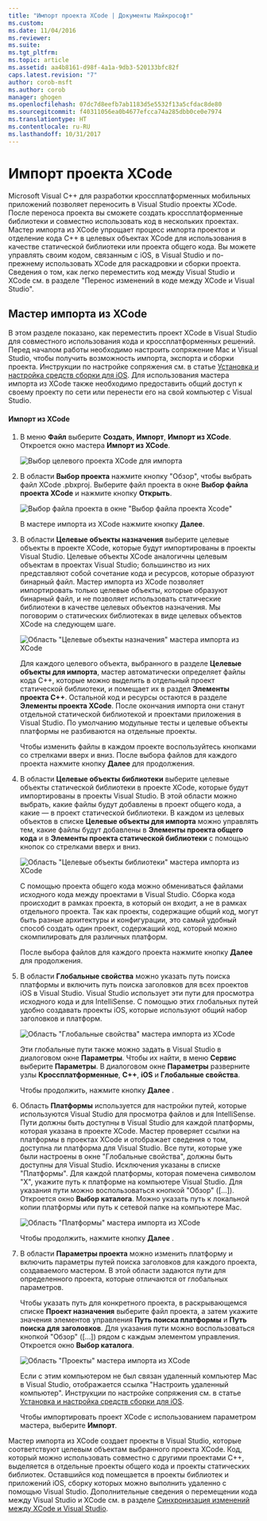 ```yaml
---
title: "Импорт проекта XCode | Документы Майкрософт"
ms.custom: 
ms.date: 11/04/2016
ms.reviewer: 
ms.suite: 
ms.tgt_pltfrm: 
ms.topic: article
ms.assetid: aa4b8161-d98f-4a1a-9db3-520133bfc82f
caps.latest.revision: "7"
author: corob-msft
ms.author: corob
manager: ghogen
ms.openlocfilehash: 07dc7d8eefb7ab1183d5e5532f13a5cfdac8de80
ms.sourcegitcommit: f40311056ea0b4677efcca74a285dbb0ce0e7974
ms.translationtype: HT
ms.contentlocale: ru-RU
ms.lasthandoff: 10/31/2017
---
```

# <a name="import-an-xcode-project"></a>Импорт проекта XCode
Microsoft Visual C++ для разработки кроссплатформенных мобильных приложений позволяет переносить в Visual Studio проекты XCode. После переноса проекта вы сможете создать кроссплатформенные библиотеки и совместно использовать код в нескольких проектах. Мастер импорта из XCode упрощает процесс импорта проектов и отделение кода C++ в целевых объектах XCode для использования в качестве статической библиотеки или проекта общего кода. Вы можете управлять своим кодом, связанным с iOS, в Visual Studio и по-прежнему использовать XCode для раскадровки и сборки проекта. Сведения о том, как легко переместить код между Visual Studio и XCode см. в разделе "Перенос изменений в коде между XCode и Visual Studio".  
  
## <a name="using-the-import-from-xcode-wizard"></a>Мастер импорта из XCode  
 В этом разделе показано, как переместить проект XCode в Visual Studio для совместного использования кода и кроссплатформенных решений. Перед началом работы необходимо настроить сопряжение Mac и Visual Studio, чтобы получить возможность импорта, экспорта и сборки проекта. Инструкции по настройке сопряжения см. в статье [Установка и настройка средств сборки для iOS](../cross-platform/install-and-configure-tools-to-build-using-ios.md). Для использования мастера импорта из XCode также необходимо предоставить общий доступ к своему проекту по сети или перенести его на свой компьютер с Visual Studio.  
  
#### <a name="import-from-xcode"></a>Импорт из XCode  
  
1.  В меню **Файл** выберите **Создать**, **Импорт**, **Импорт из XCode**. Откроется окно мастера **Импорт из XCode**.  
  
     ![Выбор целевого проекта XCode для импорта](../cross-platform/media/cppmdd_u2_importxcode_choose.PNG "CPPMDD_U2_ImportXCode_Choose")  
  
2.  В области **Выбор проекта** нажмите кнопку "Обзор", чтобы выбрать файл XCode .pbxproj. Выберите файл проекта в окне **Выбор файла проекта XCode** и нажмите кнопку **Открыть**.  
  
     ![Выбор файла проекта в окне "Выбор файла проекта Xcode"](../cross-platform/media/cppmdd_u2_importxcode_browse.PNG "CPPMDD_U2_ImportXCode_Browse")  
  
     В мастере импорта из XCode нажмите кнопку **Далее**.  
  
3.  В области **Целевые объекты назначения** выберите целевые объекты в проекте XCode, которые будут импортированы в проекты Visual Studio. Целевые объекты XCode аналогичны целевым объектам в проектах Visual Studio; большинство из них представляют собой сочетание кода и ресурсов, которые образуют бинарный файл. Мастер импорта из XCode позволяет импортировать только целевые объекты, которые образуют бинарный файл, и не позволяет использовать статические библиотеки в качестве целевых объектов назначения. Мы поговорим о статических библиотеках в виде целевых объектов XCode на следующем шаге.  
  
     ![Область "Целевые объекты назначения" мастера импорта из XCode](../cross-platform/media/cppmdd_u2_importxcode_destination.jpg "CPPMDD_U2_ImportXCode_Destination")  
  
     Для каждого целевого объекта, выбранного в разделе **Целевые объекты для импорта**, мастер автоматически определяет файлы кода C++, которые можно выделить в отдельный проект статической библиотеки, и помещает их в раздел **Элементы проекта C++**. Остальной код и ресурсы остаются в разделе **Элементы проекта XCode**. После окончания импорта они станут отдельной статической библиотекой и проектами приложения в Visual Studio. По умолчанию модульные тесты и целевые объекты платформы не разбиваются на отдельные проекты.  
  
     Чтобы изменить файлы в каждом проекте воспользуйтесь кнопками со стрелками вверх и вниз. После выбора файлов для каждого проекта нажмите кнопку **Далее** для продолжения.  
  
4.  В области **Целевые объекты библиотеки** выберите целевые объекты статической библиотеки в проекте XCode, которые будут импортированы в проекты Visual Studio. В этой области можно выбрать, какие файлы будут добавлены в проект общего кода, а какие — в проект статической библиотеки. В каждом из целевых объектов в списке **Целевые объекты для импорта** можно управлять тем, какие файлы будут добавлены в **Элементы проекта общего кода** и в **Элементы проекта статической библиотеки** с помощью кнопок со стрелками вверх и вниз.  
  
     ![Область "Целевые объекты библиотеки" мастера импорта из XCode](../cross-platform/media/cppmdd_u2_importxcode_library.jpg "CPPMDD_U2_ImportXCode_Library")  
  
     С помощью проекта общего кода можно обмениваться файлами исходного кода между проектами в Visual Studio. Сборка кода происходит в рамках проекта, в который он входит, а не в рамках отдельного проекта. Так как проекты, содержащие общий код, могут быть разные архитектуры и конфигурации, это самый удобный способ создать один проект, содержащий код, который можно скомпилировать для различных платформ.  
  
     После выбора файлов для каждого проекта нажмите кнопку **Далее** для продолжения.  
  
5.  В области **Глобальные свойства** можно указать путь поиска платформы и включить путь поиска заголовков для всех проектов iOS в Visual Studio. Visual Studio использует эти пути для просмотра исходного кода и для IntelliSense. С помощью этих глобальных путей удобно создавать проекты iOS, которые используют общий набор заголовков и платформ.  
  
     ![Область "Глобальные свойства" мастера импорта из XCode](../cross-platform/media/cppmdd_u2_importxcode_global.jpg "CPPMDD_U2_ImportXCode_Global")  
  
     Эти глобальные пути также можно задать в Visual Studio в диалоговом окне **Параметры**. Чтобы их найти, в меню **Сервис** выберите **Параметры**. В диалоговом окне **Параметры** разверните узлы **Кроссплатформенные**, **C++**, **iOS** и **Глобальные свойства**.  
  
     Чтобы продолжить, нажмите кнопку **Далее** .  
  
6.  Область **Платформы** используется для настройки путей, которые используются Visual Studio для просмотра файлов и для IntelliSense. Пути должны быть доступны в Visual Studio для каждой платформы, которая указана в проекте XCode. Мастер проверяет ссылки на платформы в проектах XCode и отображает сведения о том, доступна ли платформа для Visual Studio. Все пути, которые уже были настроены в окне "Глобальные свойства", должны быть доступны для Visual Studio. Исключения указаны в списке "Платформы". Для каждой платформы, которая помечена символом "X", укажите путь к платформе на компьютере Visual Studio. Для указания пути можно воспользоваться кнопкой "Обзор" ([...]). Откроется окно **Выбор каталога**. Можно указать путь к локальной копии платформы или путь к сетевой папке на компьютере Mac.  
  
     ![Область "Платформы" мастера импорта из XCode](../cross-platform/media/cppmdd_u2_importxcode_frameworks.jpg "CPPMDD_U2_ImportXCode_Frameworks")  
  
     Чтобы продолжить, нажмите кнопку **Далее** .  
  
7.  В области **Параметры проекта** можно изменить платформу и включить параметры путей поиска заголовков для каждого проекта, создаваемого мастером. В этой области задаются пути для определенного проекта, которые отличаются от глобальных параметров.  
  
     Чтобы указать путь для конкретного проекта, в раскрывающемся списке **Проект назначения** выберите файл проекта, а затем укажите значения элементов управления **Путь поиска платформы** и **Путь поиска для заголовков**. Для указания пути можно воспользоваться кнопкой "Обзор" ([...]) рядом с каждым элементом управления. Откроется окно **Выбор каталога**.  
  
     ![Область "Проекты" мастера импорта из XCode](../cross-platform/media/cppmdd_u2_importxcode_projects.jpg "CPPMDD_U2_ImportXCode_Projects")  
  
     Если с этим компьютером не был связан удаленный компьютер Mac в Visual Studio, отображается ссылка "Настроить удаленный компьютер". Инструкции по настройке сопряжения см. в статье [Установка и настройка средств сборки для iOS](../cross-platform/install-and-configure-tools-to-build-using-ios.md).  
  
     Чтобы импортировать проект XCode с использованием параметром мастера, выберите **Импорт**.  
  
 Мастер импорта из XCode создает проекты в Visual Studio, которые соответствуют целевым объектам выбранного проекта XCode. Код, который можно использовать совместно с другими проектами C++, выделяется в отдельные проекты общего кода и проекты статических библиотек. Оставшийся код помещается в проекты библиотек и приложений iOS, сборку которых можно выполнить удаленно с помощью Visual Studio. Дополнительные сведения о перемещении кода между Visual Studio и XCode см. в разделе [Синхронизация изменений между XCode и Visual Studio](../cross-platform/sync-changes-between-xcode-and-visual-studio.md).